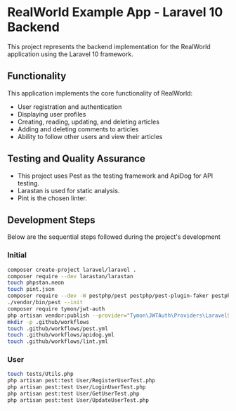 # RealWorld Example App - Laravel 10 Backend

This project represents the backend implementation for the RealWorld application using the Laravel 10 framework.

## Functionality

This application implements the core functionality of RealWorld:

- User registration and authentication
- Displaying user profiles
- Creating, reading, updating, and deleting articles
- Adding and deleting comments to articles
- Ability to follow other users and view their articles

## Testing and Quality Assurance

- This project uses Pest as the testing framework and ApiDog for API testing.
- Larastan is used for static analysis.
- Pint is the chosen linter.

## Development Steps

Below are the sequential steps followed during the project's development

### Initial
```bash
composer create-project laravel/laravel .
composer require --dev larastan/larastan
touch phpstan.neon
touch pint.json
composer require --dev -W pestphp/pest pestphp/pest-plugin-faker pestphp/pest-plugin-laravel
./vendor/bin/pest --init
composer require tymon/jwt-auth
php artisan vendor:publish --provider="Tymon\JWTAuth\Providers\LaravelServiceProvider"
mkdir -p .github/workflows
touch .github/workflows/pest.yml
touch .github/workflows/apidog.yml
touch .github/workflows/lint.yml
```

### User
```bash
touch tests/Utils.php
php artisan pest:test User/RegisterUserTest.php
php artisan pest:test User/LoginUserTest.php
php artisan pest:test User/GetUserTest.php
php artisan pest:test User/UpdateUserTest.php
```

